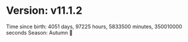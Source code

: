 # Version: v11.1.2
Time since birth: 4051 days, 97225 hours, 5833500 minutes, 350010000 seconds
Season: Autumn 🍁
